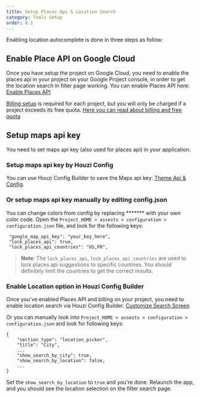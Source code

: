 ```yaml
---
title: Setup Places Api & Location Search
category: Tools Setup
order: 8.1
---
```


Enabling location autocomplete is done in three steps as follow:

## Enable Place API on Google Cloud
Once you have setup the project on Google Cloud, you need to enable the places api in your project on your Google Project console, in order to get the location search in filter page working. You can enable Places API here: [Enable Places API](https://console.cloud.google.com/apis/library/places-backend.googleapis.com)

[Billing setup](https://console.cloud.google.com/projectselector/billing) is required for each project, but you will only be charged if a project exceeds its free quota. [Here you can read about billing and free quota](https://developers.google.com/maps/billing-and-pricing/billing#monthly-credit)

## Setup maps api key
You need to set maps api key (also used for places api) in your application.
### Setup maps api key by Houzi Config
 You can use Houzi Config Builder to save the Maps api key: [Theme Api & Config](/houzi-config-builder/api-and-configurations-setup). 
### Or setup maps api key manually by editing config.json
 You can change colors from config by replacing ******* with your own color code. Open the `Project_HOME > assests > configuration > configuration.json` file, and look for the following keys:

 ```
  "google_map_api_key": "your_key_here",
  "lock_places_api": true,
  "lock_places_api_countries": "US,FR",
 ```

 > **Note**: The `lock_places_api`, `lock_places_api_countries` are used to lock places api suggestions to specific countries. You should definitely limit the countries to get the correct results.

### Enable Location option in Houzi Config Builder

Once you've enabled Places API and billing on your project, you need to enable location search via Houzi Config Builder. [Customize Search Screen](/houzi-config-builder/customize-search)

Or you can manually look into  `Project_HOME > assests > configuration > configuration.json` and look for following keys:
```
{
    "section_type": "location_picker",
    "title": "City",
    ...
    "show_search_by_city": true,
    "show_search_by_location": false,
    ...
}
```
Set the `show_search_by_location` to `true` and you're done.
Relaunch the app, and you should see the location selection on the filter search page.